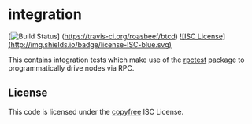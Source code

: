 integration
===========

[![Build Status](http://img.shields.io/travis/roasbeef/btcd.svg)]
(https://travis-ci.org/roasbeef/btcd) [![ISC License]
(http://img.shields.io/badge/license-ISC-blue.svg)](http://copyfree.org)

This contains integration tests which make use of the
[rpctest](https://github.com/JinCoin/jind/tree/master/rpctest) package to
programmatically drive nodes via RPC.

## License

This code is licensed under the [copyfree](http://copyfree.org) ISC License.

